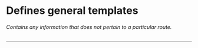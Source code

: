 # Defines general templates
###### Contains any information that does not pertain to a particular route.
---